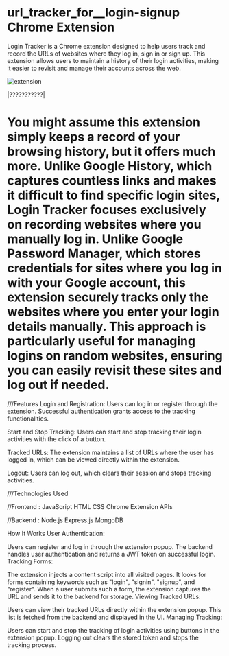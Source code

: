 ﻿# url_tracker_for__login-signup Chrome Extension

Login Tracker is a Chrome extension designed to help users track and record the URLs of websites where they log in, sign in or sign up. This extension allows users to maintain a history of their login activities, making it easier to revisit and manage their accounts across the web.

![extension](https://github.com/user-attachments/assets/fb173914-1a0d-4942-b733-ad2eb5947278)


|???????????|

# You might assume this extension simply keeps a record of your browsing history, but it offers much more. Unlike Google History, which captures countless links and makes it difficult to find specific login sites, Login Tracker focuses exclusively on recording websites where you manually log in. Unlike Google Password Manager, which stores credentials for sites where you log in with your Google account, this extension securely tracks only the websites where you enter your login details manually. This approach is particularly useful for managing logins on random websites, ensuring you can easily revisit these sites and log out if needed.
  

///Features
Login and Registration: Users can log in or register through the extension. Successful authentication grants access to the tracking functionalities.

Start and Stop Tracking: Users can start and stop tracking their login activities with the click of a button.

Tracked URLs: The extension maintains a list of URLs where the user has logged in, which can be viewed directly within the extension.

Logout: Users can log out, which clears their session and stops tracking activities.

///Technologies Used

//Frontend :
JavaScript
HTML
CSS
Chrome Extension APIs

//Backend :
Node.js
Express.js
MongoDB

How It Works
User Authentication:

Users can register and log in through the extension popup. The backend handles user authentication and returns a JWT token on successful login.
Tracking Forms:

The extension injects a content script into all visited pages. It looks for forms containing keywords such as "login", "signin", "signup", and "register".
When a user submits such a form, the extension captures the URL and sends it to the backend for storage.
Viewing Tracked URLs:

Users can view their tracked URLs directly within the extension popup. This list is fetched from the backend and displayed in the UI.
Managing Tracking:

Users can start and stop the tracking of login activities using buttons in the extension popup.
Logging out clears the stored token and stops the tracking process.
